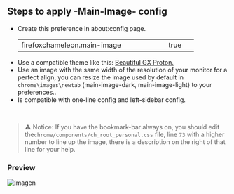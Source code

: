 ## Steps to apply -Main-Image- config

<ul><li>Create this preference in about:config page.</li>  
  <table><tr>
    <td width="320px">firefoxchameleon.main-image</td>
    <td width="50px">true</td></tr>
  </table>
<li>Use a compatible theme like this: <a href="https://addons.mozilla.org/es/firefox/addon/beautiful-opera-gx-proton/">Beautiful GX Proton.</a></li>
<li>Use an image with the same width of the resolution of your monitor for a perfect align, you can resize the image used by default in <code>chrome\images\newtab</code> (main-image-dark, main-image-light) to your preferences..</li><li>Is compatible with one-line config and left-sidebar config.</li></ul></br>

> <p>⚠ Notice: If you have the bookmark-bar always on, you should edit the<code>chrome/components/ch_root_personal.css</code> file, line <code>73</code> with a higher number to line up the image, there is a description on the right of that line for your help.</p>

### Preview
![imagen](https://github.com/Godiesc/Chameleons-Beauty/assets/22057609/642a7fd2-73b7-4d08-a266-8d4583df45b7)
